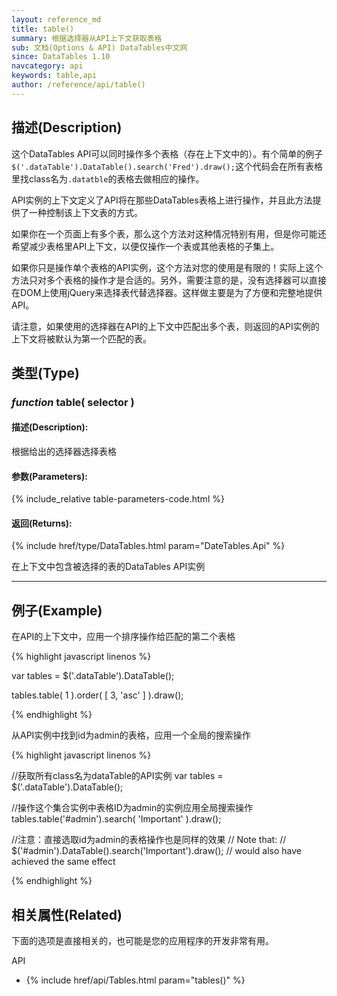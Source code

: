 ```yaml
---
layout: reference_md
title: table()
summary: 根据选择器从API上下文获取表格
sub: 文档(Options & API) DataTables中文网
since: DataTables 1.10
navcategory: api
keywords: table,api
author: /reference/api/table()
---
```


## 描述(Description)

这个DataTables API可以同时操作多个表格（存在上下文中的）。有个简单的例子 `$('.dataTable').DataTable().search('Fred').draw();`这个代码会在所有表格里找class名为`.datatble`的表格去做相应的操作。

API实例的上下文定义了API将在那些DataTables表格上进行操作，并且此方法提供了一种控制该上下文表的方式。

如果你在一个页面上有多个表，那么这个方法对这种情况特别有用，但是你可能还希望减少表格里API上下文，以便仅操作一个表或其他表格的子集上。

如果你只是操作单个表格的API实例，这个方法对您的使用是有限的！实际上这个方法只对多个表格的操作才是合适的。另外，需要注意的是，没有选择器可以直接在DOM上使用jQuery来选择表代替选择器。这样做主要是为了方便和完整地提供API。

请注意，如果使用的选择器在API的上下文中匹配出多个表，则返回的API实例的上下文将被默认为第一个匹配的表。


## 类型(Type)

### _function_ table( selector )

#### 描述(Description):

根据给出的选择器选择表格

#### 参数(Parameters):

{% include_relative table-parameters-code.html %}

#### 返回(Returns):

{% include href/type/DataTables.html param="DateTables.Api" %}

在上下文中包含被选择的表的DataTables API实例


--- 
    
## 例子(Example)

在API的上下文中，应用一个排序操作给匹配的第二个表格


{% highlight javascript linenos %}

var tables = $('.dataTable').DataTable();
 
tables.table( 1 ).order( [ 3, 'asc' ] ).draw();

{% endhighlight %}


从API实例中找到id为admin的表格，应用一个全局的搜索操作

{% highlight javascript linenos %}

//获取所有class名为dataTable的API实例
var tables = $('.dataTable').DataTable();
 
//操作这个集合实例中表格ID为admin的实例应用全局搜索操作
tables.table('#admin').search( 'Important' ).draw();
 
//注意：直接选取id为admin的表格操作也是同样的效果
// Note that: 
//   $('#admin').DataTable().search('Important').draw();
// would also have achieved the same effect

{% endhighlight %}


## 相关属性(Related)

下面的选项是直接相关的，也可能是您的应用程序的开发非常有用。

API

- {% include href/api/Tables.html param="tables()" %}